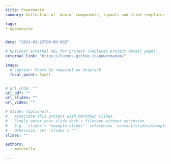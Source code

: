 ```yaml
---
title: Powermanim
summary: Collection of `manim` components, layouts and slide templates aimed to ease the development of animations, with particular focus on live presentations.

tags:
- opensource


date: "2023-03-23T00:00:00Z"

# Optional external URL for project (replaces project detail page).
external_link: "https://lucmos.github.io/powermanim/"

image:
  # caption: Photo by rawpixel on Unsplash
  focal_point: Smart


# url_code: ""
url_pdf: ""
url_slides: ""
url_video: ""

# Slides (optional).
#   Associate this project with Markdown slides.
#   Simply enter your slide deck's filename without extension.
#   E.g. `slides = "example-slides"` references `content/slides/example-slides.md`.
#   Otherwise, set `slides = ""`.
slides: ""

authors:
  - moschella

---
```


